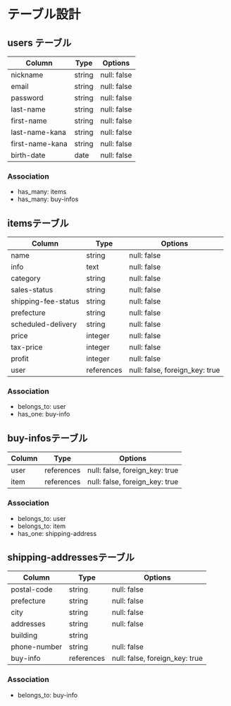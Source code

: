 # テーブル設計

## users テーブル

| Column          | Type   | Options     |
| --------------- | ------ | ----------- |
| nickname        | string | null: false |
| email           | string | null: false |
| password        | string | null: false |
| last-name       | string | null: false |
| first-name      | string | null: false |
| last-name-kana  | string | null: false |
| first-name-kana | string | null: false |
| birth-date      | date   | null: false |

### Association
- has_many: items
- has_many: buy-infos



## itemsテーブル

| Column                  | Type       | Options     |
| ----------------------  | ------     | ----------- |
| name                    | string     | null: false |
| info                    | text       | null: false |
| category                | string     | null: false |
| sales-status            | string     | null: false |
| shipping-fee-status     | string     | null: false |
| prefecture              | string     | null: false |
| scheduled-delivery      | string     | null: false |
| price                   | integer    | null: false |
| tax-price               | integer    | null: false |
| profit                  | integer    | null: false |
| user                    | references | null: false, foreign_key: true |


### Association
- belongs_to: user
- has_one: buy-info



## buy-infosテーブル
| Column                  | Type        | Options                        |
| ----------------------  | ----------  | ------------------------------ |
| user                    | references  | null: false, foreign_key: true |
| item                    | references  | null: false, foreign_key: true |


### Association

- belongs_to: user
- belongs_to: item
- has_one: shipping-address




## shipping-addressesテーブル
| Column          | Type       | Options     |
| --------------- | -----------| ----------- |
| postal-code     | string     | null: false |
| prefecture      | string     | null: false |
| city            | string     | null: false |
| addresses       | string     | null: false |
| building        | string     |             |
| phone-number    | string     | null: false |
| buy-info        | references | null: false, foreign_key: true |


### Association
- belongs_to: buy-info